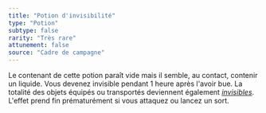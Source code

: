 ```yaml
---
title: "Potion d'invisibilité"
type: "Potion"
subtype: false
rarity: "Très rare"
attunement: false
source: "Cadre de campagne"
---
```

Le contenant de cette potion paraît vide mais il semble, au contact, contenir un liquide. Vous devenez invisible pendant 1 heure après l'avoir bue. La totalité des objets équipés ou transportés deviennent également [_invisibles_](/gerer-la-sante-du-personnage/#invisible). L'effet prend fin prématurément si vous attaquez ou lancez un sort.
